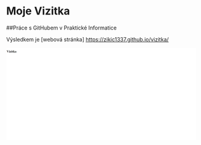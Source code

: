 # Moje Vizitka

##Práce s GitHubem v Praktické Informatice

Výsledkem je [webová stránka] https://zikic1337.github.io/vizitka/

![webová stránka](Vizitka.png)
